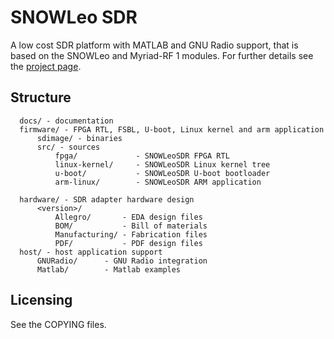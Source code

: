 # SNOWLeo SDR

A low cost SDR platform with MATLAB and GNU Radio support, that is based on the SNOWLeo and Myriad-RF 1 modules. 
For further details see the [project page](http://myriadrf.org/snowleo-sdr/).

## Structure

      docs/ - documentation
      firmware/ - FPGA RTL, FSBL, U-boot, Linux kernel and arm application
          sdimage/ - binaries
          src/ - sources
              fpga/             - SNOWLeoSDR FPGA RTL
              linux-kernel/     - SNOWLeoSDR Linux kernel tree
              u-boot/           - SNOWLeoSDR U-boot bootloader
              arm-linux/        - SNOWLeoSDR ARM application

      hardware/ - SDR adapter hardware design
          <version>/
              Allegro/       - EDA design files
              BOM/           - Bill of materials
              Manufacturing/ - Fabrication files
              PDF/           - PDF design files
      host/ - host application support
          GNURadio/      - GNU Radio integration
          Matlab/        - Matlab examples

## Licensing

See the COPYING files.
